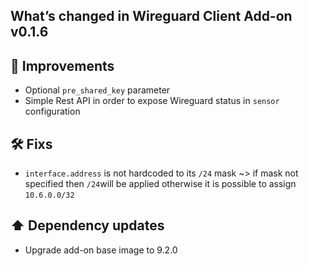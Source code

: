 ## What’s changed in Wireguard Client Add-on v0.1.6 

## 🚀 Improvements

- Optional `pre_shared_key` parameter
- Simple Rest API in order to expose Wireguard status in `sensor` configuration

## 🛠 Fixs

- `interface.address` is not hardcoded to its `/24` mask ~> if mask not specified then `/24`will be applied otherwise it is possible to assign `10.6.0.0/32`

## ⬆️ Dependency updates

- Upgrade add-on base image to 9.2.0